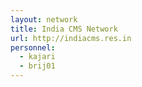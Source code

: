 ```yaml
---
layout: network
title: India CMS Network
url: http://indiacms.res.in
personnel:
  - kajari
  - brij01
---
```

